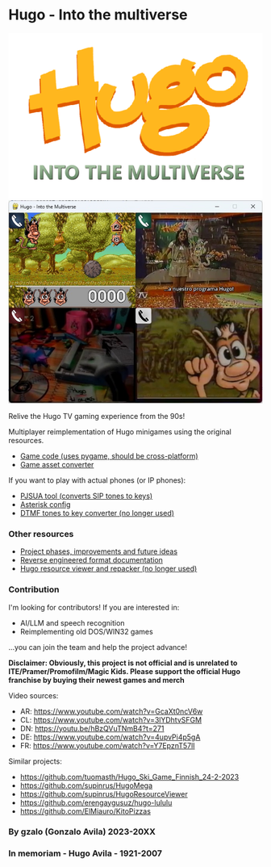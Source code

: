 # Hugo - Into the multiverse

![Hugo Into the multiverse](art/web_logo.png)
![Game screenshot](art/screenshot.jpg)

Relive the Hugo TV gaming experience from the 90s!

Multiplayer reimplementation of Hugo minigames using the original resources.

- [Game code (uses pygame, should be cross-platform)](game/)
- [Game asset converter](converter/)

If you want to play with actual phones (or IP phones):
- [PJSUA tool (converts SIP tones to keys)](pjsua-to-keys/)
- [Asterisk config](asterisk-config/)
- [DTMF tones to key converter (no longer used)](dtmf-to-keys/)

### Other resources
- [Project phases, improvements and future ideas](docs/phases.md)
- [Reverse engineered format documentation](docs/reverse.md)
- [Hugo resource viewer and repacker (no longer used)](viewer/)

### Contribution
I'm looking for contributors! If you are interested in:
- AI/LLM and speech recognition
- Reimplementing old DOS/WIN32 games

...you can join the team and help the project advance!

**Disclaimer: Obviously, this project is not official and is unrelated to ITE/Pramer/Promofilm/Magic Kids. Please support the official Hugo franchise by buying their newest games and merch**

Video sources:
- AR: https://www.youtube.com/watch?v=GcaXt0ncV6w
- CL: https://www.youtube.com/watch?v=3lYDhtvSFGM
- DN: https://youtu.be/hBzQVuTNmB4?t=271
- DE: https://www.youtube.com/watch?v=4upvPi4p5gA
- FR: https://www.youtube.com/watch?v=Y7EpznT57lI

Similar projects:
- https://github.com/tuomasth/Hugo_Ski_Game_Finnish_24-2-2023
- https://github.com/supinrus/HugoMega
- https://github.com/supinrus/HugoResourceViewer
- https://github.com/erengaygusuz/hugo-lululu
- https://github.com/ElMiauro/KitoPizzas

### By gzalo (Gonzalo Avila) 2023-20XX
### In memoriam - Hugo Avila - 1921-2007
